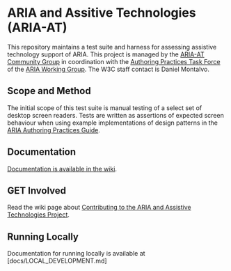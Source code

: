 # ARIA and Assitive Technologies (ARIA-AT)

This repository maintains a test suite and harness for assessing assistive technology support of ARIA. This project is managed by the [ARIA-AT Community Group](https://www.w3.org/groups/cg/aria-at) in 
coordination with the [Authoring Practices Task Force](https://w3.org/WAI/ARIA/task-forces/practices/) of the [ARIA Working Group](https://www.w3.org/WAI/ARIA/). The W3C staff contact is Daniel Montalvo.

## Scope and Method

The initial scope of this test suite is manual testing of a select set of desktop screen readers. Tests are written as assertions of expected screen behaviour when using example implementations of design
patterns in the [ARIA Authoring Practices Guide](https://www.w3.org/WAI/ARIA/apg/example-index/).

## Documentation
[Documentation is available in the wiki](https://github.com/w3c/aria-at/wiki).

## GET Involved

Read the wiki page about [Contributing to the ARIA and Assistive Technologies Project](https://github.com/w3c/aria-at/wiki/Contributing-to-the-ARIA-and-Assistive-Technologies-Project).

## Running Locally
Documentation for running locally is available at [docs/LOCAL_DEVELOPMENT.md]
